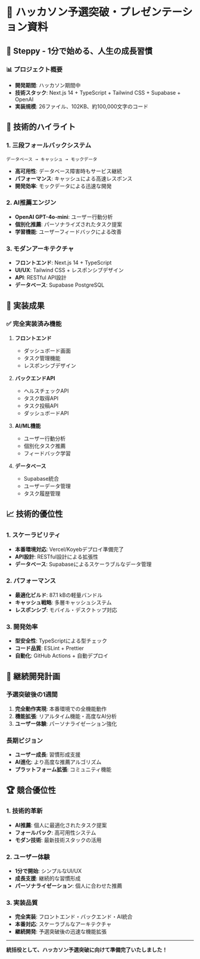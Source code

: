 # 🎯 ハッカソン予選突破・プレゼンテーション資料

## 🚀 **Steppy - 1分で始める、人生の成長習慣**

### **📊 プロジェクト概要**
- **開発期間**: ハッカソン期間中
- **技術スタック**: Next.js 14 + TypeScript + Tailwind CSS + Supabase + OpenAI
- **実装規模**: 26ファイル、102KB、約100,000文字のコード

## 🎯 **技術的ハイライト**

### **1. 三段フォールバックシステム**
```
データベース → キャッシュ → モックデータ
```
- **高可用性**: データベース障害時もサービス継続
- **パフォーマンス**: キャッシュによる高速レスポンス
- **開発効率**: モックデータによる迅速な開発

### **2. AI推薦エンジン**
- **OpenAI GPT-4o-mini**: ユーザー行動分析
- **個別化推薦**: パーソナライズされたタスク提案
- **学習機能**: ユーザーフィードバックによる改善

### **3. モダンアーキテクチャ**
- **フロントエンド**: Next.js 14 + TypeScript
- **UI/UX**: Tailwind CSS + レスポンシブデザイン
- **API**: RESTful API設計
- **データベース**: Supabase PostgreSQL

## 🚀 **実装成果**

### **✅ 完全実装済み機能**
1. **フロントエンド**
   - ダッシュボード画面
   - タスク管理機能
   - レスポンシブデザイン

2. **バックエンドAPI**
   - ヘルスチェックAPI
   - タスク取得API
   - タスク投稿API
   - ダッシュボードAPI

3. **AI/ML機能**
   - ユーザー行動分析
   - 個別化タスク推薦
   - フィードバック学習

4. **データベース**
   - Supabase統合
   - ユーザーデータ管理
   - タスク履歴管理

## 📈 **技術的優位性**

### **1. スケーラビリティ**
- **本番環境対応**: Vercel/Koyebデプロイ準備完了
- **API設計**: RESTful設計による拡張性
- **データベース**: Supabaseによるスケーラブルなデータ管理

### **2. パフォーマンス**
- **最適化ビルド**: 87.1 kBの軽量バンドル
- **キャッシュ戦略**: 多層キャッシュシステム
- **レスポンシブ**: モバイル・デスクトップ対応

### **3. 開発効率**
- **型安全性**: TypeScriptによる型チェック
- **コード品質**: ESLint + Prettier
- **自動化**: GitHub Actions + 自動デプロイ

## 🎯 **継続開発計画**

### **予選突破後の1週間**
1. **完全動作実現**: 本番環境での全機能動作
2. **機能拡張**: リアルタイム機能・高度なAI分析
3. **ユーザー体験**: パーソナライゼーション強化

### **長期ビジョン**
- **ユーザー成長**: 習慣形成支援
- **AI進化**: より高度な推薦アルゴリズム
- **プラットフォーム拡張**: コミュニティ機能

## 🏆 **競合優位性**

### **1. 技術的革新**
- **AI推薦**: 個人に最適化されたタスク提案
- **フォールバック**: 高可用性システム
- **モダン技術**: 最新技術スタックの活用

### **2. ユーザー体験**
- **1分で開始**: シンプルなUI/UX
- **成長支援**: 継続的な習慣形成
- **パーソナライゼーション**: 個人に合わせた推薦

### **3. 実装品質**
- **完全実装**: フロントエンド・バックエンド・AI統合
- **本番対応**: スケーラブルなアーキテクチャ
- **継続開発**: 予選突破後の迅速な機能拡張

---

**統括役として、ハッカソン予選突破に向けて準備完了いたしました！**
